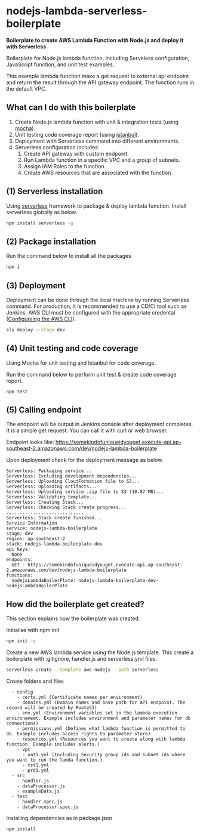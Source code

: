 # nodejs-lambda-serverless-boilerplate

**Boilerplate to create AWS Lambda Function with Node.js and deploy it with Serverless**

Boilerplate for Node.js lambda function, including Serveless configuration, JavaScript function, and unit test examples. 

This example lambda function make a get request to external api endpoint and return the result through the API gateway endpoint. The function runs in the default VPC.

## What can I do with this boilerplate

1. Create Node.js lambda function with unit & integration tests (using [mocha](https://mochajs.org/)).
2. Unit testing code coverage report (using [istanbul](https://istanbul.js.org/)).
3. Deployment with Serverless command into different environments.
4. Serverless configuration includes: 
    1. Create API gateway with custom endpoint.
    2. Run Lambda function in a specific VPC and a group of subnets.
    3. Assign IAM Roles to the function.
    4. Create AWS resources that are associated with the function.


## (1) Serverless installation
Using [serverless](https://serverless.com/) framework to package & deploy lambda function. Install serverless globally as below.

```bash
npm install serverless -g
```

## (2) Package installation

Run the command below to install all the packages

```bash
npm i
```

## (3) Deployment

Deployment can be done through the local machine by running Serverless command. For production, it is recommended to use a CD/CI tool such as Jenkins. AWS CLI must be configured with the appropriate credental ([Configureing the AWS CLI](https://docs.aws.amazon.com/cli/latest/userguide/cli-chap-configure.html)).

```bash
sls deploy --stage dev
```

## (4) Unit testing and code coverage

Using Mocha for unit testing and Istanbul for code coverage.

Run the command below to perform unit test & create code coverage report.

```base
npm test
```

## (5) Calling endpoint

The endpoint will be output in Jenkins console after deployment completes. It is a simple get request. You can call it with curl or web browser.

Endpoint looks like: https://somekindofuniqueidyouget.execute-api.ap-southeast-2.amazonaws.com/dev/nodejs-lambda-boilerplate

Upon deployment check for the deployment message as below.

```
Serverless: Packaging service...
Serverless: Excluding development dependencies...
Serverless: Uploading CloudFormation file to S3...
Serverless: Uploading artifacts...
Serverless: Uploading service .zip file to S3 (10.87 MB)...
Serverless: Validating template...
Serverless: Creating Stack...
Serverless: Checking Stack create progress...
.............................
Serverless: Stack create finished...
Service Information
service: nodejs-lambda-boilerplate
stage: dev
region: ap-southeast-2
stack: nodejs-lambda-boilerplate-dev
api keys:
  None
endpoints:
  GET - https://somekindofuniqueidyouget.execute-api.ap-southeast-2.amazonaws.com/dev/nodejs-lambda-boilerplate
functions:
  nodejsLambdaBoilerPlate: nodejs-lambda-boilerplate-dev-nodejsLambdaBoilerPlate
```

## How did the boilerplate get created?

This section explains how the boilerplate was created.

Initialise with npm init

```bash
npm init -y

```

Create a new AWS lambda service using the Node.js template. This create a boilerplate with .gitignore, handler.js and serverless.yml files.

```bash
serverless create --template aws-nodejs --path serverless
```

Create folders and files

```
  - config
    - certs.yml (Certificate names per environment)
    - domains.yml (Domain names and base path for API endpoint. The record will be created by Route53)
    - env.yml (Environment variables set in the lambda execution environememt. Example includes environment and parameter names for db connections)
    - permissions.yml (Defines what lambda function is permitted to do. Example includes access rights to parameter store)
    - resources.yml (Resources you want to create along with lambda function. Example includes alerts.)
    - vpc
      - uat1.yml (Including Security group ids and subnet ids where you want to run the lamda function.)
      - tst1.yml
      - prd1.yml
  - src
    - handler.js
    - dataProcessor.js
    - exampleData.js
  - test
    - handler.spec.js
    - dataProcessor.spec.js

```

Installing dependencies as in package.json

```
npm install
```
